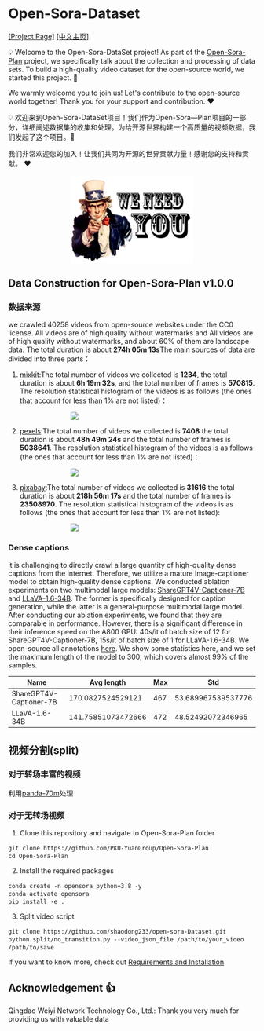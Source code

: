 # Open-Sora-Dataset

[[Project Page]](https://pku-yuangroup.github.io/Open-Sora-Plan/) [[中文主页]](https://pku-yuangroup.github.io/Open-Sora-Plan/blog_cn.html)

:bulb:  Welcome to the Open-Sora-DataSet project! As part of the [Open-Sora-Plan](https://pku-yuangroup.github.io/Open-Sora-Plan/) project, we specifically talk about the collection and processing of data sets. To build a high-quality video dataset for the open-source world, we started this project. 💪 

We warmly welcome you to join us! Let's contribute to the open-source world together! Thank you for your support and contribution. :heart:  

:bulb:  欢迎来到Open-Sora-DataSet项目！我们作为Open-Sora—Plan项目的一部分，详细阐述数据集的收集和处理。为给开源世界构建一个高质量的视频数据，我们发起了这个项目。💪 

我们非常欢迎您的加入！让我们共同为开源的世界贡献力量！感谢您的支持和贡献。 :heart: 

<div style="display: flex; justify-content: center; align-items: center;"> 
  <img src="assets/we-need-you.jpg" width=250> 
</div>

## Data Construction for Open-Sora-Plan v1.0.0
### 数据来源
we crawled 40258 videos from open-source websites under the CC0 license. All videos are of high quality without watermarks and All videos are of high quality without watermarks, and about 60% of them are landscape data. The total duration is about **274h 05m 13s**The main sources of data are divided into three parts：
1. [mixkit](https://mixkit.co/):The total number of videos we collected is **1234**, the total duration is about **6h 19m 32s**, and the total number of frames is **570815**. The resolution statistical histogram of the videos is as follows (the ones that account for less than 1% are not listed)：
<div style="display: flex; justify-content: center; align-items: center;"> 
  <img src="assets/v1.0.0_mixkit_resolution_plot.jpg" width=250> 
</div>

2. [pexels](https://www.pexels.com/zh-cn/):The total number of videos we collected is **7408** the total duration is about **48h 49m 24s** and the total number of frames is **5038641**. The resolution statistical histogram of the videos is as follows (the ones that account for less than 1% are not listed)：
<div style="display: flex; justify-content: center; align-items: center;"> 
  <img src="assets/v1.0.0_pexels_resolution_plot.jpg" width=250> 
</div>

3. [pixabay](https://pixabay.com/):The total number of videos we collected is **31616** the total duration is about **218h 56m 17s** and the total number of frames is **23508970**. The resolution statistical histogram of the videos is as follows (the ones that account for less than 1% are not listed):
<div style="display: flex; justify-content: center; align-items: center;"> 
  <img src="assets/v1.0.0_pixabay_resolution_plot.jpg" width=250> 
</div>

### Dense captions
it is challenging to directly crawl a large quantity of high-quality dense captions from the internet. Therefore, we utilize a mature Image-captioner model to obtain high-quality dense captions. We conducted ablation experiments on two multimodal large models: [ShareGPT4V-Captioner-7B](https://github.com/InternLM/InternLM-XComposer/blob/main/projects/ShareGPT4V/README.md) and [LLaVA-1.6-34B](https://github.com/haotian-liu/LLaVA). The former is specifically designed for caption generation, while the latter is a general-purpose multimodal large model. After conducting our ablation experiments, we found that they are comparable in performance. However, there is a significant difference in their inference speed on the A800 GPU: 40s/it of batch size of 12 for ShareGPT4V-Captioner-7B, 15s/it of batch size of 1 for LLaVA-1.6-34B. We open-source all annotations [here](https://huggingface.co/datasets/LanguageBind/Open-Sora-Plan-v1.0.0). We show some statistics here, and we set the maximum length of the model to 300, which covers almost 99% of the samples.

| Name | Avg length | Max | Std |
|---|---|---|---|
| ShareGPT4V-Captioner-7B | 170.0827524529121 |  467 | 53.689967539537776 | 
| LLaVA-1.6-34B | 141.75851073472666 |  472 | 48.52492072346965 | 



## 视频分割(split)
### 对于转场丰富的视频
利用[panda-70m](https://github.com/snap-research/Panda-70M/tree/main/splitting)处理

### 对于无转场视频
1. Clone this repository and navigate to Open-Sora-Plan folder
```
git clone https://github.com/PKU-YuanGroup/Open-Sora-Plan
cd Open-Sora-Plan
```
2. Install the required packages
```
conda create -n opensora python=3.8 -y
conda activate opensora
pip install -e .
```
3. Split video script
```
git clone https://github.com/shaodong233/open-sora-Dataset.git
python split/no_transition.py --video_json_file /path/to/your_video /path/to/save
```


If you want to know more, check out [Requirements and Installation](https://github.com/PKU-YuanGroup/Open-Sora-Plan?tab=readme-ov-file#%EF%B8%8F-requirements-and-installation)

## Acknowledgement 👍
Qingdao Weiyi Network Technology Co., Ltd.: Thank you very much for providing us with valuable data
